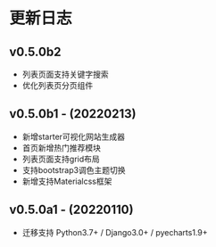 # 更新日志

## v0.5.0b2

- 列表页面支持关键字搜索
- 优化列表页分页组件

## v0.5.0b1 - (20220213)

- 新增starter可视化网站生成器
- 首页新增热门推荐模块
- 列表页面支持grid布局
- 支持bootstrap3调色主题切换
- 新增支持Materialcss框架

## v0.5.0a1 - (20220110)

- 迁移支持 Python3.7+ / Django3.0+ / pyecharts1.9+